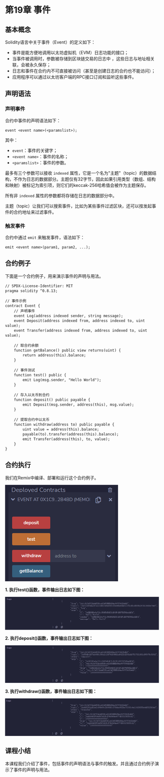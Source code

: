 # 第19章 事件

## 基本概念

Solidity语言中关于事件（Event）的定义如下：

+ 事件是能方便地调用以太坊虚拟机（EVM）日志功能的接口；
+ 当事件被调用时，参数被存储到区块链交易的日志中 ，这些日志与地址相关联，会被永久保存；
+ 日志和事件在合约内不可直接被访问（甚至是创建日志的合约也不能访问）；
+ 应用程序可以通过以太坊客户端的RPC接口订阅和监听这些事件。

## 声明语法

### 声明事件

合约中事件的声明语法如下：

```
event <event name>(<paramslist>);
```

其中：

+ `event`：事件的关键字；
+ `<event name>`：事件的名称；
+ `<paramslist>`：事件的参数。

最多有三个参数可以接收 `indexed` 属性，它是一个名为"主题"（topic）的数据结构，不作为日志的数据部分。主题仅有32字节，因此如果引用类型（数组、结构和映射）被标记为索引项，则它们的keccak-256哈希值会被作为主题保存。

所有非 `indexed` 属性的参数都将存储在日志的数据部分中。

主题（topic）让我们可以搜索事件，比如为某些事件过滤区块，还可以按发起事件的合约地址来过滤事件。

### 触发事件

合约中通过 `emit` 来触发事件，语法如下：

```
emit <event name>(param1, param2, ...);
```

## 合约例子

下面是一个合约例子，用来演示事件的声明与用法。

```
// SPDX-License-Identifier: MIT
pragma solidity ^0.8.13;

// 事件示例
contract Event {
    // 声明事件
    event Log(address indexed sender, string message);
    event Deposit(address indexed from, address indexed to, uint value);
    event Transfer(address indexed from, address indexed to, uint value);

    // 取合约余额
    function getBalance() public view returns(uint) {
        return address(this).balance;
    }

    // 事件测试
    function test() public {
        emit Log(msg.sender, "Hello World");
    }

    // 存入以太币到合约
    function deposit() public payable {
        emit Deposit(msg.sender, address(this), msg.value);
    }

    // 提取合约中以太币
    function withdraw(address to) public payable {
        uint value = address(this).balance;
        payable(to).transfer(address(this).balance);
        emit Transfer(address(this), to, value);
    }
}
```

## 合约执行

我们在Remix中编译、部署和运行这个合约例子。

![](./images/remix-event.png)

**1. 执行test()函数，事件输出日志如下图：**

![](./images/remix-event-test.png)

**2. 执行deposit()函数，事件输出日志如下图：**

![](./images/remix-event-deposit.png)

**3. 执行withdraw()函数，事件输出日志如下图：**

![](./images/remix-event-withdraw.png)

## 课程小结

本课程我们介绍了事件，包括事件的声明语法与事件的触发。并且通过合约例子演示了事件的声明与用法。

